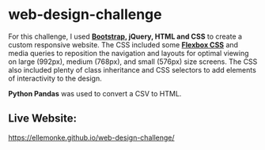# web-design-challenge

For this challenge, I used **[Bootstrap](https://getbootstrap.com/), jQuery, HTML and CSS** to create a custom responsive website. The CSS  included some **[Flexbox CSS](https://css-tricks.com/snippets/css/a-guide-to-flexbox/)** and media queries to reposition the navigation and layouts for optimal viewing on large (992px), medium (768px), and small (576px) size screens. The CSS also included plenty of class inheritance and CSS selectors to add elements of interactivity to the design.

**Python Pandas** was used to convert a CSV to HTML.

## Live Website:
https://ellemonke.github.io/web-design-challenge/
